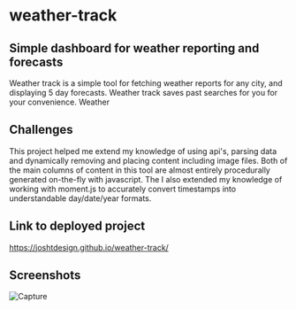 # weather-track

## Simple dashboard for weather reporting and forecasts
Weather track is a simple tool for fetching weather reports for any city, and displaying 5 day forecasts. Weather track saves past searches for you for your convenience. Weather

## Challenges
This project helped me extend my knowledge of using api's, parsing data and dynamically removing and placing content including image files. Both of the main columns of content in this tool are almost entirely procedurally generated on-the-fly with javascript. The
I also extended my knowledge of working with moment.js to accurately convert timestamps into understandable day/date/year formats. 

## Link to deployed project
https://joshtdesign.github.io/weather-track/

## Screenshots
![Capture](https://user-images.githubusercontent.com/78992027/113661484-0a10de00-965b-11eb-8f7f-325559928096.PNG)

